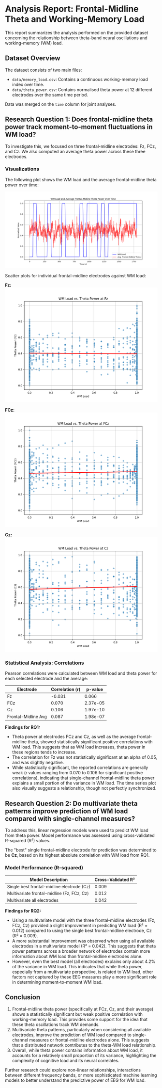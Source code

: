 # Analysis Report: Frontal-Midline Theta and Working-Memory Load

This report summarizes the analysis performed on the provided dataset concerning the relationship between theta-band neural oscillations and working-memory (WM) load.

## Dataset Overview

The dataset consists of two main files:
- `data/memory_load.csv`: Contains a continuous working-memory load index over time.
- `data/theta_power.csv`: Contains normalised theta power at 12 different electrodes over the same time period.

Data was merged on the `time` column for joint analyses.

## Research Question 1: Does frontal-midline theta power track moment-to-moment fluctuations in WM load?

To investigate this, we focused on three frontal-midline electrodes: Fz, FCz, and Cz. We also computed an average theta power across these three electrodes.

### Visualizations

The following plot shows the WM load and the average frontal-midline theta power over time:

![WM Load and Average Frontal-Midline Theta Power Over Time](plots/wm_load_vs_avg_frontal_theta_timeseries.png)

Scatter plots for individual frontal-midline electrodes against WM load:

**Fz:**
![WM Load vs. Theta Power at Fz](plots/wm_load_vs_theta_Fz_scatter.png)

**FCz:**
![WM Load vs. Theta Power at FCz](plots/wm_load_vs_theta_FCz_scatter.png)

**Cz:**
![WM Load vs. Theta Power at Cz](plots/wm_load_vs_theta_Cz_scatter.png)

### Statistical Analysis: Correlations

Pearson correlations were calculated between WM load and theta power for each selected electrode and the average:

| Electrode             | Correlation (r) | p-value     |
|-----------------------|-----------------|-------------|
| Fz                    | -0.031          | 0.066       |
| FCz                   | 0.070           | 2.37e-05    |
| Cz                    | 0.106           | 1.97e-10    |
| Frontal-Midline Avg   | 0.087           | 1.98e-07    |

**Findings for RQ1:**

- Theta power at electrodes FCz and Cz, as well as the average frontal-midline theta, showed statistically significant positive correlations with WM load. This suggests that as WM load increases, theta power in these regions tends to increase.
- The correlation for Fz was not statistically significant at an alpha of 0.05, and was slightly negative.
- While statistically significant, the reported correlations are generally weak (r values ranging from 0.070 to 0.106 for significant positive correlations), indicating that single-channel frontal-midline theta power explains a small portion of the variance in WM load. The time series plot also visually suggests a relationship, though not perfectly synchronized.

## Research Question 2: Do multivariate theta patterns improve prediction of WM load compared with single-channel measures?

To address this, linear regression models were used to predict WM load from theta power. Model performance was assessed using cross-validated R-squared (R²) values.

The "best" single frontal-midline electrode for prediction was determined to be **Cz**, based on its highest absolute correlation with WM load from RQ1.

### Model Performance (R-squared)

| Model Description                                   | Cross-Validated R² |
|-----------------------------------------------------|--------------------|
| Single best frontal-midline electrode (Cz)          | 0.009              |
| Multivariate frontal-midline (Fz, FCz, Cz)          | 0.012              |
| Multivariate all electrodes                         | 0.042              |

**Findings for RQ2:**

- Using a multivariate model with the three frontal-midline electrodes (Fz, FCz, Cz) provided a slight improvement in predicting WM load (R² = 0.012) compared to using the single best frontal-midline electrode, Cz (R² = 0.009).
- A more substantial improvement was observed when using all available electrodes in a multivariate model (R² = 0.042). This suggests that theta power patterns across a broader network of electrodes contain more information about WM load than frontal-midline electrodes alone.
- However, even the best model (all electrodes) explains only about 4.2% of the variance in WM load. This indicates that while theta power, especially from a multivariate perspective, is related to WM load, other factors not captured by these EEG measures play a more significant role in determining moment-to-moment WM load.

## Conclusion

1.  Frontal-midline theta power (specifically at FCz, Cz, and their average) shows a statistically significant but weak positive correlation with working-memory load. This provides some support for the idea that these theta oscillations track WM demands.
2.  Multivariate theta patterns, particularly when considering all available electrodes, improve the prediction of WM load compared to single-channel measures or frontal-midline electrodes alone. This suggests that a distributed network contributes to the theta-WM load relationship.
3.  Overall, while theta power contains information about WM load, it accounts for a relatively small proportion of its variance, highlighting the complexity of cognitive load and its neural correlates.

Further research could explore non-linear relationships, interactions between different frequency bands, or more sophisticated machine learning models to better understand the predictive power of EEG for WM load.